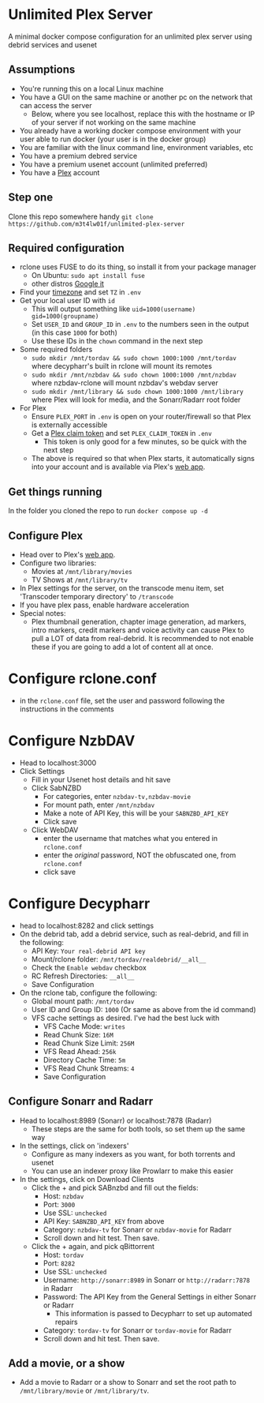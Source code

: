 # Unlimited Plex Server
A minimal docker compose configuration for an unlimited plex server using debrid services and usenet

## Assumptions
- You're running this on a local Linux machine
- You have a GUI on the same machine or another pc on the network that can access the server
  - Below, where you see localhost, replace this with the hostname or IP of your server if not working on the same machine
- You already have a working docker compose environment with your user able to run docker (your user is in the docker group)
- You are familiar with the linux command line, environment variables, etc
- You have a premium debred service
- You have a premium usenet account (unlimited preferred)
- You have a [Plex](https://plex.tv) account

## Step one
Clone this repo somewhere handy `git clone https://github.com/m3t4lw01f/unlimited-plex-server`

## Required configuration
- rclone uses FUSE to do its thing, so install it from your package manager
  - On Ubuntu: `sudo apt install fuse`
  - other distros [Google it](https://www.google.com/search?q=how+to+install+fuse+on+linux)
- Find your [timezone](https://en.wikipedia.org/wiki/List_of_tz_database_time_zones) and set `TZ` in `.env`
- Get your local user ID with `id`
  - This will output something like `uid=1000(username) gid=1000(groupname)`
  - Set `USER_ID` and `GROUP_ID` in `.env` to the numbers seen in the output (in this case `1000` for both)
  - Use these IDs in the `chown` command in the next step
- Some required folders
  - `sudo mkdir /mnt/tordav && sudo chown 1000:1000 /mnt/tordav` where decypharr's built in rclone will mount its remotes
  - `sudo mkdir /mnt/nzbdav && sudo chown 1000:1000 /mnt/nzbdav` where nzbdav-rclone will mount nzbdav's webdav server
  - `sudo mkdir /mnt/library && sudo chown 1000:1000 /mnt/library` where Plex will look for media, and the Sonarr/Radarr root folder
- For Plex
  - Ensure `PLEX_PORT` in `.env` is open on your router/firewall so that Plex is externally accessible
  - Get a [Plex claim token](https://account.plex.tv/claim) and set `PLEX_CLAIM_TOKEN` in `.env`
    - This token is only good for a few minutes, so be quick with the next step
  - The above is required so that when Plex starts, it automatically signs into your account and is available via Plex's [web app](https://app.plex.tv).

## Get things running
In the folder you cloned the repo to run `docker compose up -d`

## Configure Plex
- Head over to Plex's [web app](https://app.plex.tv). 
- Configure two libraries:
  - Movies at `/mnt/library/movies`
  - TV Shows at `/mnt/library/tv`
- In Plex settings for the server, on the transcode menu item, set 'Transcoder temporary directory' to `/transcode`
- If you have plex pass, enable hardware acceleration
- Special notes:
  - Plex thumbnail generation, chapter image generation, ad markers, intro markers, credit markers and voice activity can cause Plex to pull a LOT of data from real-debrid. It is recommended to not enable these if you are going to add a lot of content all at once.

# Configure rclone.conf
- in the `rclone.conf` file, set the user and password following the instructions in the comments

# Configure NzbDAV
- Head to localhost:3000
- Click Settings
  - Fill in your Usenet host details and hit save
  - Click SabNZBD
    - For categories, enter `nzbdav-tv,nzbdav-movie`
    - For mount path, enter `/mnt/nzbdav`
    - Make a note of API Key, this will be your `SABNZBD_API_KEY`
    - Click save
  - Click WebDAV
    - enter the username that matches what you entered in `rclone.conf`
    - enter the _original_ password, NOT the obfuscated one, from `rclone.conf`
    - click save

# Configure Decypharr
- head to localhost:8282 and click settings
- On the debrid tab, add a debrid service, such as real-debrid, and fill in the following:
  - API Key: `Your real-debrid API key`
  - Mount/rclone folder: `/mnt/tordav/realdebrid/__all__`
  - Check the `Enable webdav` checkbox
  - RC Refresh Directories: `__all__`
  - Save Configuration
- On the rclone tab, configure the following:
  - Global mount path: `/mnt/tordav`
  - User ID and Group ID: `1000` (Or same as above from the id command)
  - VFS cache settings as desired. I've had the best luck with
    - VFS Cache Mode: `writes`
    - Read Chunk Size: `16M`
    - Read Chunk Size Limit: `256M`
    - VFS Read Ahead: `256k`
    - Directory Cache Time: `5m`
    - VFS Read Chunk Streams: `4`
    - Save Configuration

## Configure Sonarr and Radarr
- Head to localhost:8989 (Sonarr) or localhost:7878 (Radarr)
  - These steps are the same for both tools, so set them up the same way
- In the settings, click on 'indexers'
  - Configure as many indexers as you want, for both torrents and usenet
  - You can use an indexer proxy like Prowlarr to make this easier
- In the settings, click on Download Clients
  - Click the + and pick SABnzbd and fill out the fields:
    - Host: `nzbdav`
    - Port: `3000`
    - Use SSL: `unchecked`
    - API Key: `SABNZBD_API_KEY` from above
    - Category: `nzbdav-tv` for Sonarr or `nzbdav-movie` for Radarr
    - Scroll down and hit test. Then save.
  - Click the + again, and pick qBittorrent
    - Host: `tordav`
    - Port: `8282`
    - Use SSL: `unchecked`
    - Username: `http://sonarr:8989` in Sonarr or `http://radarr:7878` in Radarr
    - Password: The API Key from the General Settings in either Sonarr or Radarr
      - This information is passed to Decypharr to set up automated repairs
    - Category: `tordav-tv` for Sonarr or `tordav-movie` for Radarr
    - Scroll down and hit test. Then save.
   
## Add a movie, or a show
- Add a movie to Radarr or a show to Sonarr and set the root path to `/mnt/library/movie` or `/mnt/library/tv`.
